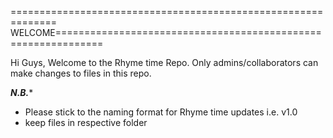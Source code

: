 ==============================================================
WELCOME==============================================================

Hi Guys, Welcome to the Rhyme time Repo. 
Only admins/collaborators can make changes to files in this repo.


*****************************N.B.******************************

- Please stick to the naming format for Rhyme time updates i.e. v1.0
- keep files in respective folder
